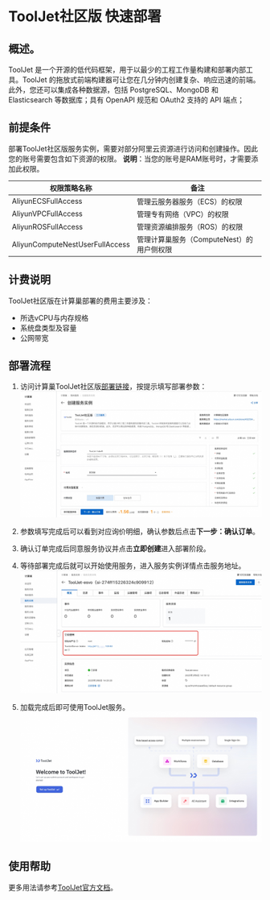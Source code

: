 # ToolJet社区版 快速部署

## 概述。

ToolJet 是一个开源的低代码框架，用于以最少的工程工作量构建和部署内部工具。ToolJet 的拖放式前端构建器可让您在几分钟内创建复杂、响应迅速的前端。此外，您还可以集成各种数据源，包括 PostgreSQL、MongoDB 和 Elasticsearch 等数据库；具有 OpenAPI 规范和 OAuth2 支持的 API 端点；

## 前提条件

部署ToolJet社区版服务实例，需要对部分阿里云资源进行访问和创建操作。因此您的账号需要包含如下资源的权限。
**说明**：当您的账号是RAM账号时，才需要添加此权限。

| 权限策略名称                          | 备注                         |
|---------------------------------|----------------------------|
| AliyunECSFullAccess             | 管理云服务器服务（ECS）的权限           |
| AliyunVPCFullAccess             | 管理专有网络（VPC）的权限             |
| AliyunROSFullAccess             | 管理资源编排服务（ROS）的权限           |
| AliyunComputeNestUserFullAccess | 管理计算巢服务（ComputeNest）的用户侧权限 |

## 计费说明

ToolJet社区版在计算巢部署的费用主要涉及：

- 所选vCPU与内存规格
- 系统盘类型及容量
- 公网带宽

## 部署流程

1. 访问计算巢ToolJet社区版[部署链接](https://computenest.console.aliyun.com/service/instance/create/cn-hangzhou?type=user&ServiceName=ToolJet%E7%A4%BE%E5%8C%BA%E7%89%88)，按提示填写部署参数：
   ![image.png](1.jpg)

2. 参数填写完成后可以看到对应询价明细，确认参数后点击**下一步：确认订单**。

3. 确认订单完成后同意服务协议并点击**立即创建**进入部署阶段。

4. 等待部署完成后就可以开始使用服务，进入服务实例详情点击服务地址。
   ![image.png](2.jpg)

5. 加载完成后即可使用ToolJet服务。
   ![image.png](3.jpg)

## 使用帮助
更多用法请参考[ToolJet官方文档](https://docs.tooljet.ai/docs/)。
